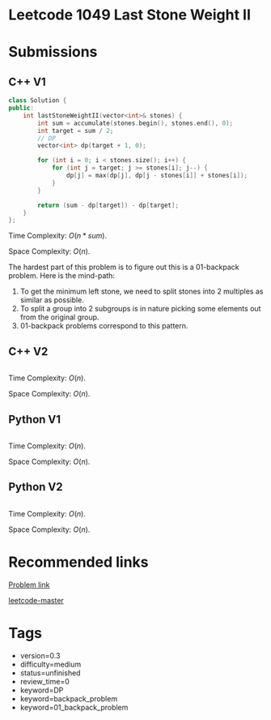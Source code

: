 # Leetcode 1049 Last Stone Weight II

# Submissions

## C++ V1

```C++
class Solution {
public:
    int lastStoneWeightII(vector<int>& stones) {
        int sum = accumulate(stones.begin(), stones.end(), 0);
        int target = sum / 2;
        // DP
        vector<int> dp(target + 1, 0);

        for (int i = 0; i < stones.size(); i++) {
            for (int j = target; j >= stones[i]; j--) {
                dp[j] = max(dp[j], dp[j - stones[i]] + stones[i]);
            }
        }

        return (sum - dp[target]) - dp[target];
    }
};
```

Time Complexity: $O(n * sum)$.

Space Complexity: $O(n)$.

The hardest part of this problem is to figure out this is a 01-backpack problem. Here is the mind-path:

1. To get the minimum left stone, we need to split stones into 2 multiples as similar as possible.
2. To split a group into 2 subgroups is in nature picking some elements out from the original group.
3. 01-backpack problems correspond to this pattern.


## C++ V2

```C++
```

Time Complexity: $O(n)$.

Space Complexity: $O(n)$.


## Python V1

```python
```

Time Complexity: $O(n)$.

Space Complexity: $O(n)$.


## Python V2

```python

```

Time Complexity: $O(n)$.

Space Complexity: $O(n)$.


# Recommended links

[Problem link](https://leetcode.com/problems/last-stone-weight-ii/description/)

[leetcode-master](https://github.com/youngyangyang04/leetcode-master/blob/master/problems/1049.%E6%9C%80%E5%90%8E%E4%B8%80%E5%9D%97%E7%9F%B3%E5%A4%B4%E7%9A%84%E9%87%8D%E9%87%8FII.md)


# Tags

- version=0.3
- difficulty=medium
- status=unfinished
- review_time=0
- keyword=DP
- keyword=backpack_problem
- keyword=01_backpack_problem